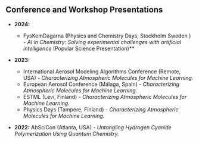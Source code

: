 
## Conference and Workshop Presentations 

- **2024:**  
  - FysKemDagarna (Physics and Chemistry Days, Stockholm Sweden ) - *AI in Chemistry: Solving experimental challenges with artificial intelligence* (Popular Science Presentation)**  

- **2023:**  
  - International Aerosol Modeling Algorithms Conference (Remote, USA) - *Characterizing Atmospheric Molecules for Machine Learning.*   
  - European Aerosol Conference (Málaga, Spain) - *Characterizing Atmospheric Molecules for Machine Learning.* 
  - ESTML (Levi, Finland) - *Characterizing Atmospheric Molecules for Machine Learning.* 
  - Physics Days (Tampere, Finland) - *Characterizing Atmospheric Molecules for Machine Learning.* 

- **2022:** AbSciCon (Atlanta, USA) - *Untangling Hydrogen Cyanide Polymerization Using Quantum Chemistry.*  

